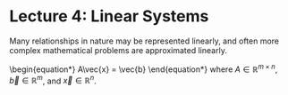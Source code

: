 # Lecture 4: Linear Systems

Many relationships in nature may be represented linearly, and often more complex
mathematical problems are approximated linearly.

\begin{equation*}
  A\vec{x} = \vec{b}
\end{equation*}
where $A \in \mathbb{R}^{m \times n}$, $\vec{b} \in \mathbb{R}^m$, and
$\vec{x} \in \mathbb{R}^n$.
